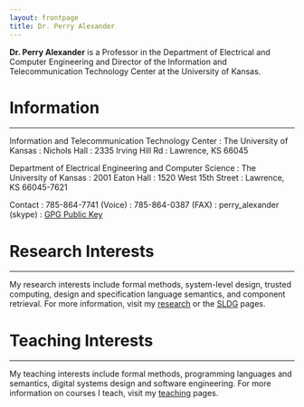 ```yaml
---
layout: frontpage
title: Dr. Perry Alexander
---
```


**Dr. Perry Alexander** is a Professor in the Department of Electrical
and Computer Engineering and Director of the Information and
Telecommunication Technology Center at the University of Kansas.

# Information

-----

Information and Telecommunication Technology Center
: The University of Kansas
: Nichols Hall
: 2335 Irving Hill Rd
: Lawrence, KS 66045

Department of Electrical Engineering and Computer Science
: The University of Kansas
: 2001 Eaton Hall
: 1520 West 15th Street
: Lawrence, KS 66045-7621

Contact
: 785-864-7741 (Voice)
: 785-864-0387 (FAX)
: perry_alexander (skype)
: [GPG Public Key](resources/PerryAlexander.asc)


# Research Interests

----

My research interests include formal methods, system-level
design, trusted computing, design and specification language
semantics, and component retrieval. For more information, visit my
[research](research) or the [SLDG](http://ku-sldg.github.io) pages.

# Teaching Interests

----

My teaching interests include formal methods, programming languages and
semantics, digital systems design and software engineering. For more
information on courses I teach, visit my [teaching](teaching) pages.

